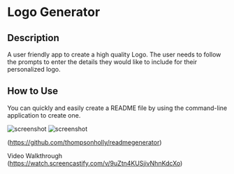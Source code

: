 # Logo Generator

## Description

A user friendly app to create a high quality Logo. The user needs to follow the prompts to enter the details they would like to include for their personalized logo.

## How to Use

You can quickly and easily create a README file by using the command-line application to create one. 

![screenshot](/homework/readmegenerator/images/README.png)
![screenshot](/homework/readmegenerator/images/README2.png)

(https://github.com/thompsonholly/readmegenerator)

Video Walkthrough 
(https://watch.screencastify.com/v/9uZtn4KUSjivNhnKdcXo)
